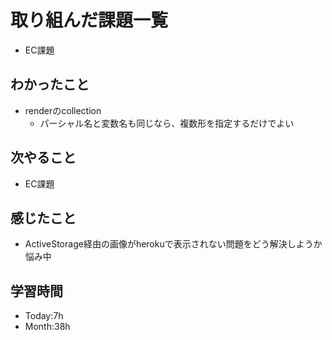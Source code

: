 # 取り組んだ課題一覧
- EC課題
## わかったこと
- renderのcollection
  - パーシャル名と変数名も同じなら、複数形を指定するだけでよい
## 次やること
- EC課題
## 感じたこと
- ActiveStorage経由の画像がherokuで表示されない問題をどう解決しようか悩み中
## 学習時間
- Today:7h
- Month:38h
